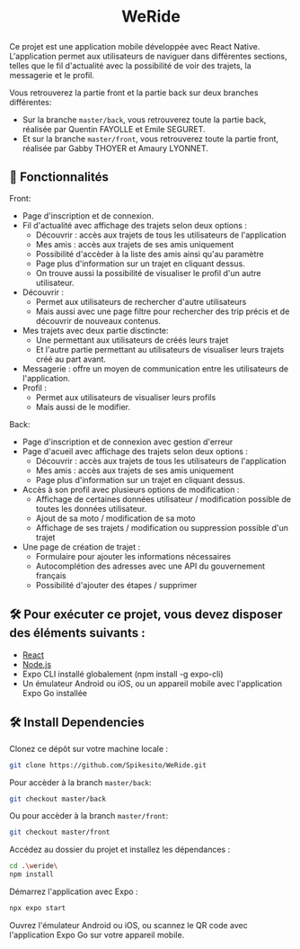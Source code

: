 # <p align="center">WeRide</p>
  
Ce projet est une application mobile développée avec React Native. L'application permet aux utilisateurs de naviguer dans différentes sections, telles que le fil d'actualité avec la possibilité de voir des trajets, la messagerie et le profil.

Vous retrouverez la partie front et la partie back sur deux branches différentes:
- Sur la branche ```master/back```, vous retrouverez toute la partie back, réalisée par Quentin FAYOLLE et Emile SEGURET.
- Et sur la branche ```master/front```, vous retrouverez toute la partie front, réalisée par Gabby THOYER et Amaury LYONNET.


## 🧐 Fonctionnalités
Front:

- Page d'inscription et de connexion.
- Fil d'actualité avec affichage des trajets selon deux options :
    - Découvrir : accès aux trajets de tous les utilisateurs de l'application
    - Mes amis : accès aux trajets de ses amis uniquement 
    - Possibilité d'accèder à la liste des amis ainsi qu'au paramètre 
    - Page plus d'information sur un trajet en cliquant dessus.
    - On trouve aussi la possibilité de visualiser le profil d'un autre utilisateur.
- Découvrir : 
    - Permet aux utilisateurs de rechercher d'autre utilisateurs  
    - Mais aussi avec une page filtre pour rechercher des trip précis et de découvrir de nouveaux contenus.
- Mes trajets avec deux partie disctincte: 
    - Une permettant aux utilisateurs de créés leurs trajet 
    - Et l'autre partie permettant au utilisateurs de visualiser leurs trajets créé au part avant.
- Messagerie : offre un moyen de communication entre les utilisateurs de l'application.
- Profil : 
    - Permet aux utilisateurs de visualiser leurs profils
    - Mais aussi de le modifier.

Back:

- Page d'inscription et de connexion avec gestion d'erreur
- Page d'acueil avec affichage des trajets selon deux options :
    - Découvrir : accès aux trajets de tous les utilisateurs de l'application
    - Mes amis : accès aux trajets de ses amis uniquement
    - Page plus d'information sur un trajet en cliquant dessus.
- Accès à son profil avec plusieurs options de modification :
    - Affichage de certaines données utilisateur / modification possible de toutes les données utilisateur.
    - Ajout de sa moto / modification de sa moto
    - Affichage de ses trajets / modification ou suppression possible d'un trajet
- Une page de création de trajet : 
    - Formulaire pour ajouter les informations nécessaires
    - Autocomplétion des adresses avec une API du gouvernement français
    - Possibilité d'ajouter des étapes / supprimer

## 🛠️ Pour exécuter ce projet, vous devez disposer des éléments suivants :
- [React](https://reactjs.org/)
- [Node.js](https://nodejs.org/en)
- Expo CLI installé globalement (npm install -g expo-cli)
- Un émulateur Android ou iOS, ou un appareil mobile avec l'application Expo Go installée


## 🛠️ Install Dependencies  
Clonez ce dépôt sur votre machine locale :  
```bash
git clone https://github.com/Spikesito/WeRide.git
```
Pour accèder à la branch ```master/back```:
```bash
git checkout master/back
```
Ou pour accèder à la branch ```master/front```:
```bash
git checkout master/front
```
Accédez au dossier du projet et installez les dépendances :
```bash
cd .\weride\
npm install
```
Démarrez l'application avec Expo :
```bash
npx expo start
```
Ouvrez l'émulateur Android ou iOS, ou scannez le QR code avec l'application Expo Go sur votre appareil mobile.

        

        
    
